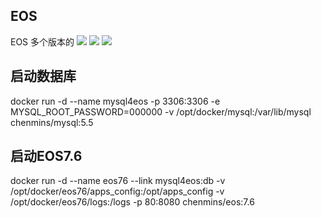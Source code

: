 ## EOS

EOS 多个版本的
[![](https://images.microbadger.com/badges/image/chenmins/eos.svg)](https://microbadger.com/images/chenmins/eos "Get your own image badge on microbadger.com")
[![](https://images.microbadger.com/badges/version/chenmins/eos.svg)](https://microbadger.com/images/chenmins/eos "Get your own version badge on microbadger.com")
[![](https://images.microbadger.com/badges/license/chenmins/eos.svg)](https://microbadger.com/images/chenmins/eos "Get your own license badge on microbadger.com")

## 启动数据库
docker run -d --name mysql4eos -p 3306:3306 -e MYSQL_ROOT_PASSWORD=000000 -v /opt/docker/mysql:/var/lib/mysql chenmins/mysql:5.5
## 启动EOS7.6
docker run -d --name eos76 --link mysql4eos:db -v /opt/docker/eos76/apps_config:/opt/apps_config  -v /opt/docker/eos76/logs:/logs -p 80:8080 chenmins/eos:7.6